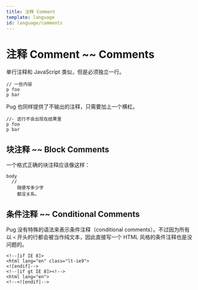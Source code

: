 ```yaml
---
title: 注释 Comment
template: language
id: language/comments
---
```


# 注释 Comment ~~ Comments

单行注释和 JavaScript 类似，但是必须独立一行。

```pug-preview
// 一些内容
p foo
p bar
```

Pug 也同样提供了不输出的注释，只需要加上一个横杠。

```pug-preview
//- 这行不会出现在结果里
p foo
p bar
```

## 块注释 ~~ Block Comments

一个格式正确的块注释应该像这样：

```pug-preview
body
  //
    随便写多少字
    都没关系。
```

## 条件注释 ~~ Conditional Comments

Pug 没有特殊的语法来表示条件注释（conditional comments）。不过因为所有以 `<` 开头的行都会被当作纯文本，因此直接写一个 HTML 风格的条件注释也是没问题的。

```pug-preview
<!--[if IE 8]>
<html lang="en" class="lt-ie9">
<![endif]-->
<!--[if gt IE 8]><!-->
<html lang="en">
<!--<![endif]-->
```
